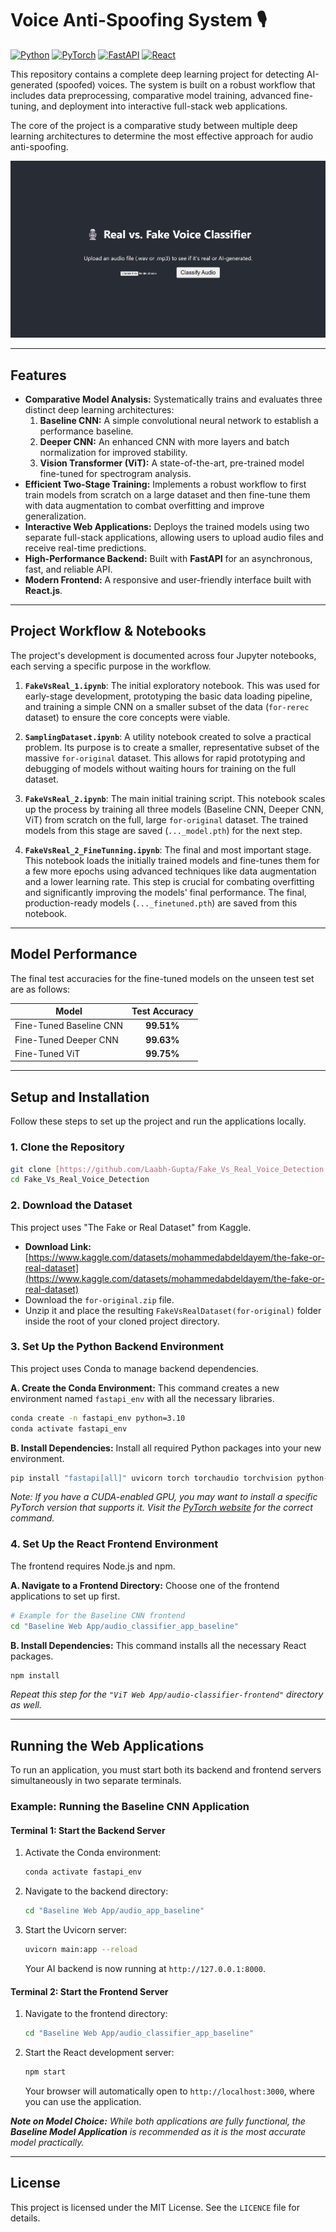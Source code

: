 # Voice Anti-Spoofing System 🎙️

[![Python](https://img.shields.io/badge/Python-3.10%2B-blue?style=for-the-badge&logo=python)](https://www.python.org/) [![PyTorch](https://img.shields.io/badge/PyTorch-2.0%2B-orange?style=for-the-badge&logo=pytorch)](https://pytorch.org/) [![FastAPI](https://img.shields.io/badge/FastAPI-0.95%2B-green?style=for-the-badge&logo=fastapi)](https://fastapi.tiangolo.com/) [![React](https://img.shields.io/badge/React-18.0%2B-blue?style=for-the-badge&logo=react)](https://reactjs.org/)

This repository contains a complete deep learning project for detecting AI-generated (spoofed) voices. The system is built on a robust workflow that includes data preprocessing, comparative model training, advanced fine-tuning, and deployment into interactive full-stack web applications.

The core of the project is a comparative study between multiple deep learning architectures to determine the most effective approach for audio anti-spoofing.

<!-- It's highly recommended to add a screenshot of your running web app here! -->
![Web App Screenshot](./assets/image.png)

---

## Features

-   **Comparative Model Analysis:** Systematically trains and evaluates three distinct deep learning architectures:
    1.  **Baseline CNN:** A simple convolutional neural network to establish a performance baseline.
    2.  **Deeper CNN:** An enhanced CNN with more layers and batch normalization for improved stability.
    3.  **Vision Transformer (ViT):** A state-of-the-art, pre-trained model fine-tuned for spectrogram analysis.
-   **Efficient Two-Stage Training:** Implements a robust workflow to first train models from scratch on a large dataset and then fine-tune them with data augmentation to combat overfitting and improve generalization.
-   **Interactive Web Applications:** Deploys the trained models using two separate full-stack applications, allowing users to upload audio files and receive real-time predictions.
-   **High-Performance Backend:** Built with **FastAPI** for an asynchronous, fast, and reliable API.
-   **Modern Frontend:** A responsive and user-friendly interface built with **React.js**.

---

## Project Workflow & Notebooks

The project's development is documented across four Jupyter notebooks, each serving a specific purpose in the workflow.

1.  **`FakeVsReal_1.ipynb`**: The initial exploratory notebook. This was used for early-stage development, prototyping the basic data loading pipeline, and training a simple CNN on a smaller subset of the data (`for-rerec` dataset) to ensure the core concepts were viable.

2.  **`SamplingDataset.ipynb`**: A utility notebook created to solve a practical problem. Its purpose is to create a smaller, representative subset of the massive `for-original` dataset. This allows for rapid prototyping and debugging of models without waiting hours for training on the full dataset.

3.  **`FakeVsReal_2.ipynb`**: The main initial training script. This notebook scales up the process by training all three models (Baseline CNN, Deeper CNN, ViT) from scratch on the full, large `for-original` dataset. The trained models from this stage are saved (`..._model.pth`) for the next step.

4.  **`FakeVsReal_2_FineTunning.ipynb`**: The final and most important stage. This notebook loads the initially trained models and fine-tunes them for a few more epochs using advanced techniques like data augmentation and a lower learning rate. This step is crucial for combating overfitting and significantly improving the models' final performance. The final, production-ready models (`..._finetuned.pth`) are saved from this notebook.

---

## Model Performance

The final test accuracies for the fine-tuned models on the unseen test set are as follows:

| Model                     | Test Accuracy |
| ------------------------- | :-----------: |
| Fine-Tuned Baseline CNN   |    **99.51%** |
| Fine-Tuned Deeper CNN     |    **99.63%** |
| Fine-Tuned ViT            |    **99.75%** |

---

## Setup and Installation

Follow these steps to set up the project and run the applications locally.

### 1. Clone the Repository

```bash
git clone [https://github.com/Laabh-Gupta/Fake_Vs_Real_Voice_Detection.git](https://github.com/Laabh-Gupta/Fake_Vs_Real_Voice_Detection.git)
cd Fake_Vs_Real_Voice_Detection
```

### 2. Download the Dataset

This project uses "The Fake or Real Dataset" from Kaggle.

-   **Download Link:** [https://www.kaggle.com/datasets/mohammedabdeldayem/the-fake-or-real-dataset](https://www.kaggle.com/datasets/mohammedabdeldayem/the-fake-or-real-dataset)
-   Download the `for-original.zip` file.
-   Unzip it and place the resulting `FakeVsRealDataset(for-original)` folder inside the root of your cloned project directory.

### 3. Set Up the Python Backend Environment

This project uses Conda to manage backend dependencies.

**A. Create the Conda Environment:**
This command creates a new environment named `fastapi_env` with all the necessary libraries.

```bash
conda create -n fastapi_env python=3.10
conda activate fastapi_env
```

**B. Install Dependencies:**
Install all required Python packages into your new environment.

```bash
pip install "fastapi[all]" uvicorn torch torchaudio torchvision python-multipart SoundFile
```
*Note: If you have a CUDA-enabled GPU, you may want to install a specific PyTorch version that supports it. Visit the [PyTorch website](https://pytorch.org/get-started/locally/) for the correct command.*

### 4. Set Up the React Frontend Environment

The frontend requires Node.js and npm.

**A. Navigate to a Frontend Directory:**
Choose one of the frontend applications to set up first.

```bash
# Example for the Baseline CNN frontend
cd "Baseline Web App/audio_classifier_app_baseline"
```

**B. Install Dependencies:**
This command installs all the necessary React packages.

```bash
npm install
```
*Repeat this step for the `"ViT Web App/audio-classifier-frontend"` directory as well.*

---

## Running the Web Applications

To run an application, you must start both its backend and frontend servers simultaneously in two separate terminals.

### Example: Running the Baseline CNN Application

#### Terminal 1: Start the Backend Server

1.  Activate the Conda environment:
    ```bash
    conda activate fastapi_env
    ```
2.  Navigate to the backend directory:
    ```bash
    cd "Baseline Web App/audio_app_baseline"
    ```
3.  Start the Uvicorn server:
    ```bash
    uvicorn main:app --reload
    ```
    Your AI backend is now running at `http://127.0.0.1:8000`.

#### Terminal 2: Start the Frontend Server

1.  Navigate to the frontend directory:
    ```bash
    cd "Baseline Web App/audio_classifier_app_baseline"
    ```
2.  Start the React development server:
    ```bash
    npm start
    ```
    Your browser will automatically open to `http://localhost:3000`, where you can use the application.

***Note on Model Choice:*** *While both applications are fully functional, the **Baseline Model Application** is recommended as it is the most accurate model practically.*

---

## License

This project is licensed under the MIT License. See the `LICENCE` file for details.